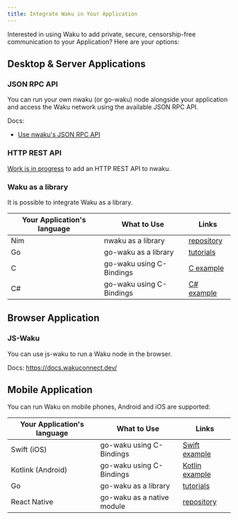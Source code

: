 ```yaml
---
title: Integrate Waku in Your Application
---
```


Interested in using Waku to add private, secure, censorship-free communication
to your Application?
Here are your options:

## Desktop & Server Applications

### JSON RPC API

You can run your own nwaku (or go-waku) node alongside your application
and access the Waku network using the available JSON RPC API.

Docs:
- [Use nwaku's JSON RPC API](https://github.com/status-im/nwaku/blob/master/docs/tutorial/jsonrpc-api.md)

### HTTP REST API

[Work is in progress](https://github.com/status-im/nwaku/issues/727) to add an HTTP REST API to nwaku.

### Waku as a library

It is possible to integrate Waku as a library.

| Your Application's language | What to Use              | Links                                                                               | 
|-----------------------------|--------------------------|-------------------------------------------------------------------------------------|
| Nim                         | nwaku as a library       | [repository](https://github.com/status-im/nwaku/tree/master/waku/v2)                |
| Go                          | go-waku as a library     | [tutorials](https://github.com/status-im/go-waku#tutorials-and-documentation)       |
| C                           | go-waku using C-Bindings | [C example](https://github.com/status-im/go-waku/tree/master/examples/c-bindings)   |
| C#                          | go-waku using C-Bindings | [C# example](https://github.com/status-im/go-waku/tree/master/examples/waku-csharp) |

## Browser Application

### JS-Waku

You can use js-waku to run a Waku node in the browser.

Docs: https://docs.wakuconnect.dev/

## Mobile Application

You can run Waku on mobile phones, Android and iOS are supported:

| Your Application's language | What to Use                | Links                                                                                      |
|-----------------------------|----------------------------|--------------------------------------------------------------------------------------------|
| Swift (iOS)                 | go-waku using C-Bindings   | [Swift example](https://github.com/status-im/go-waku/tree/master/examples/swift-waku)      |
| Kotlink (Android)           | go-waku using C-Bindings   | [Kotlin example](https://github.com/status-im/go-waku/tree/master/examples/android-kotlin) |
| Go                          | go-waku as a library       | [tutorials](https://github.com/status-im/go-waku#tutorials-and-documentation)              |
| React Native                | go-waku as a native module | [repository](https://github.com/status-im/waku-react-native)                               |
